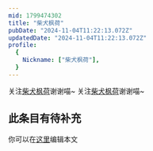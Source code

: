 ```yaml
---
mid: 1799474302
title: "柴犬枫荷"
pubDate: "2024-11-04T11:22:13.072Z"
updatedDate: "2024-11-04T11:22:13.072Z"
profile:
  {
    Nickname: ["柴犬枫荷"],
  }
---
```


关注[柴犬枫荷](https://space.bilibili.com/1799474302)谢谢喵~ 关注[柴犬枫荷](https://space.bilibili.com/1799474302)谢谢喵~

## 此条目有待补充
你可以在[这里](https://github.com/Yuhanawa/VTuber.ICU/edit/master/src/content/v/柴犬枫荷/index.md)编辑本文
